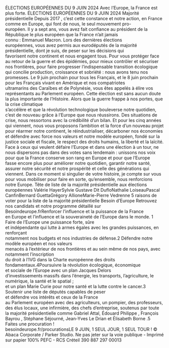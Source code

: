 ÉLECTIONS EUROPÉENNES DU 9 JUIN 2024
Avec l’Europe, la France est plus forte. ÉLECTIONS EUROPÉENNES DU 9 JUIN 2024
Majorité présidentielle
Depuis 2017 , c’est cette constance et notre action, en France 
comme en Europe, qui font de nous, le seul mouvement pro-  
européen.
Il y a sept ans, vous avez fait confiance au président de la  
République le plus européen que la France n’ait jamais  
connu : Emmanuel Macron. Lors des dernières élections  
européennes, vous avez permis aux eurodéputés de la majorité  
présidentielle, dont je suis, de peser sur les décisions qui  
favorisent notre continent et nous engagent tous. Pour vous 
protéger face au retour de la guerre et des épidémies, pour 
mieux contrôler et sécuriser nos frontières, pour faire progresser 
l’indispensable transition écologique qui concilie production, 
croissance et sobriété : nous avons tenu nos promesses.
Le 9 juin prochain pour tous les Français, et le 8 juin prochain 
pour les Français vivant en Amérique et nos compatriotes  
ultramarins des Caraïbes et de Polynésie, vous êtes appelés à 
élire vos représentants au Parlement européen.
Cette élection est sans aucun doute la plus importante de l’Histoire. 
Alors que la guerre frappe à nos portes, que la crise climatique  
s’accélère et que la révolution technologique bouleverse notre 
quotidien, c’est de nouveau grâce à l’Europe que nous réussirons. Des situations de crise, nous ressortons avec la crédibilité d’un 
bilan. Et pour les cinq années qui viennent, nous vous proposons 
l’ambition et la force d’un nouveau projet pour réarmer notre 
continent, le réindustrialiser, décarboner nos économies et 
défendre avec force nos valeurs et notre modèle européen, 
fondé sur la justice sociale et fiscale, le respect des droits 
humains, la liberté et la laïcité.
Face à ceux qui veulent défaire l’Europe et dans une 
élection à un tour, ne nous dispersons pas dans des 
votes sans lendemain : unissons nos voix pour que la 
France conserve son rang en Europe et pour que l’Europe  
fasse encore plus pour améliorer notre quotidien, garantir 
notre santé, assurer notre sécurité et notre prospérité et 
celle des générations qui viennent.
Dans ce moment si singulier de votre histoire, je compte sur 
vous pour vous mobiliser pour faire en sorte, qu’ensemble, nous 
renforcions notre Europe.
Tête de liste de la majorité présidentielle aux élections européennes
Valérie 
HayerSylvie Gustave 
Dit DufloNathalie 
LoiseauPascal  
CanfinBernard 
GuettaGrégory
AllioneMarie-Pierre 
Vedrenne
5 raisons 
de voter pour la liste de 
la majorité présidentielle 
Besoin d’Europe
Retrouvez nos candidats et notre programme détaillé sur  
Besoindeurope.frRenforcer l’influence et la puissance de la France  
en Europe et l’influence et la souveraineté de l’Europe dans le monde. 1
Faire de l’Europe une puissance forte, sûre  
et indépendante qui lutte à armes égales avec les grandes puissances, en renforçant  
notamment nos budgets et nos industries de défense.2
Défendre notre modèle européen et nos valeurs    
menacés à l’extérieur de nos frontières et au sein même de nos pays, avec notamment l’inscription  
du droit à l’IVG dans la Charte européenne des droits fondamentaux.4Poursuivre la révolution écologique, économique  
et sociale de l’Europe avec un plan Jacques Delors  
d’investissements massifs dans l’énergie, les transports, l’agriculture, le numérique, la santé et le spatial ;  
et un plan  Marie Curie  pour notre santé et la lutte contre le cancer.3
Soutenir une liste de députés capables de peser  
et défendre vos intérêts et ceux de la France  
au Parlement européen avec des agriculteurs, un pompier, des professeurs, des élus 
locaux, une infirmière, des chefs d’entreprise, soutenus par toute la majorité présidentielle comme Gabriel Attal, 
Édouard Philippe , François Bayrou , Stéphane Séjourné, Jean-Yves Le Drian  et Élisabeth Borne .5
Faites une procuration !  
besoindeurope.fr/procurationsLE 9 JUIN, 1 SEUL JOUR, 1 SEUL TOUR ! 
© Abaca Corporate / Parker Studio. Ne pas jeter sur la voie publique - Imprimé sur papier 100% PEFC - RCS Créteil 390 887 297 00013
